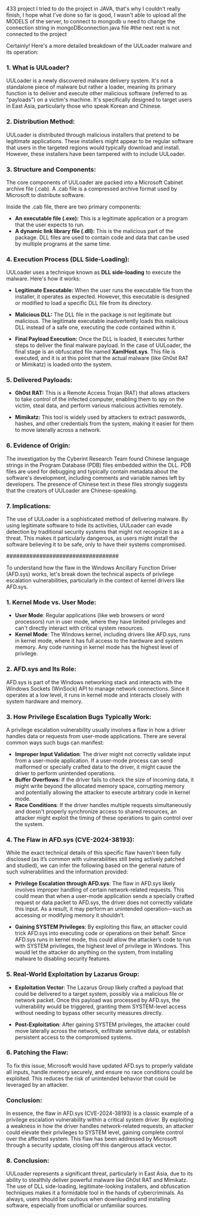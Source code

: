 433 project
I tried to do the project in JAVA,
that's why I couldn't really finish,
I hope what I've done so far is good,
I wasn't able to upload all the MODELS of the server,
to connect to mongodb u need to change the connection string in mongoDBconnection.java file
#the next rext is not connected to the project

Certainly! Here's a more detailed breakdown of the UULoader malware and its operation:

### 1. **What is UULoader?**
UULoader is a newly discovered malware delivery system. It's not a standalone piece of malware but rather a loader, meaning its primary function is to deliver and execute other malicious software (referred to as "payloads") on a victim's machine. It's specifically designed to target users in East Asia, particularly those who speak Korean and Chinese.

### 2. **Distribution Method:**
UULoader is distributed through malicious installers that pretend to be legitimate applications. These installers might appear to be regular software that users in the targeted regions would typically download and install. However, these installers have been tampered with to include UULoader.

### 3. **Structure and Components:**
The core components of UULoader are packed into a Microsoft Cabinet archive file (.cab). A .cab file is a compressed archive format used by Microsoft to distribute software.

Inside the .cab file, there are two primary components:
- **An executable file (.exe):** This is a legitimate application or a program that the user expects to run.
- **A dynamic link library file (.dll):** This is the malicious part of the package. DLL files are used to contain code and data that can be used by multiple programs at the same time.

### 4. **Execution Process (DLL Side-Loading):**
UULoader uses a technique known as **DLL side-loading** to execute the malware. Here's how it works:

- **Legitimate Executable:** When the user runs the executable file from the installer, it operates as expected. However, this executable is designed or modified to load a specific DLL file from its directory.

- **Malicious DLL:** The DLL file in the package is not legitimate but malicious. The legitimate executable inadvertently loads this malicious DLL instead of a safe one, executing the code contained within it.

- **Final Payload Execution:** Once the DLL is loaded, it executes further steps to deliver the final malware payload. In the case of UULoader, the final stage is an obfuscated file named **XamlHost.sys**. This file is executed, and it is at this point that the actual malware (like Gh0st RAT or Mimikatz) is loaded onto the system.

### 5. **Delivered Payloads:**
- **Gh0st RAT:** This is a Remote Access Trojan (RAT) that allows attackers to take control of the infected computer, enabling them to spy on the victim, steal data, and perform various malicious activities remotely.

- **Mimikatz:** This tool is widely used by attackers to extract passwords, hashes, and other credentials from the system, making it easier for them to move laterally across a network.

### 6. **Evidence of Origin:**
The investigation by the Cyberint Research Team found Chinese language strings in the Program Database (PDB) files embedded within the DLL. PDB files are used for debugging and typically contain metadata about the software's development, including comments and variable names left by developers. The presence of Chinese text in these files strongly suggests that the creators of UULoader are Chinese-speaking.

### 7. **Implications:**
The use of UULoader is a sophisticated method of delivering malware. By using legitimate software to hide its activities, UULoader can evade detection by traditional security systems that might not recognize it as a threat. This makes it particularly dangerous, as users might install the software believing it to be safe, only to have their systems compromised.

##################################

To understand how the flaw in the Windows Ancillary Function Driver (AFD.sys) works, let's break down the technical aspects of privilege escalation vulnerabilities, particularly in the context of kernel drivers like AFD.sys.

### 1. **Kernel Mode vs. User Mode:**
- **User Mode**: Regular applications (like web browsers or word processors) run in user mode, where they have limited privileges and can't directly interact with critical system resources.
- **Kernel Mode**: The Windows kernel, including drivers like AFD.sys, runs in kernel mode, where it has full access to the hardware and system memory. Any code running in kernel mode has the highest level of privilege.

### 2. **AFD.sys and Its Role:**
AFD.sys is part of the Windows networking stack and interacts with the Windows Sockets (WinSock) API to manage network connections. Since it operates at a low level, it runs in kernel mode and interacts closely with system hardware and memory.

### 3. **How Privilege Escalation Bugs Typically Work:**
A privilege escalation vulnerability usually involves a flaw in how a driver handles data or requests from user-mode applications. There are several common ways such bugs can manifest:
- **Improper Input Validation**: The driver might not correctly validate input from a user-mode application. If a user-mode process can send malformed or specially crafted data to the driver, it might cause the driver to perform unintended operations.
- **Buffer Overflows**: If the driver fails to check the size of incoming data, it might write beyond the allocated memory space, corrupting memory and potentially allowing the attacker to execute arbitrary code in kernel mode.
- **Race Conditions**: If the driver handles multiple requests simultaneously and doesn't properly synchronize access to shared resources, an attacker might exploit the timing of these operations to gain control over the system.

### 4. **The Flaw in AFD.sys (CVE-2024-38193):**
While the exact technical details of this specific flaw haven't been fully disclosed (as it’s common with vulnerabilities still being actively patched and studied), we can infer the following based on the general nature of such vulnerabilities and the information provided:

- **Privilege Escalation through AFD.sys**: The flaw in AFD.sys likely involves improper handling of certain network-related requests. This could mean that when a user-mode application sends a specially crafted request or data packet to AFD.sys, the driver does not correctly validate this input. As a result, it may perform an unintended operation—such as accessing or modifying memory it shouldn’t.

- **Gaining SYSTEM Privileges**: By exploiting this flaw, an attacker could trick AFD.sys into executing code or operations on their behalf. Since AFD.sys runs in kernel mode, this could allow the attacker’s code to run with SYSTEM privileges, the highest level of privilege in Windows. This would let the attacker do anything on the system, from installing malware to disabling security features.

### 5. **Real-World Exploitation by Lazarus Group:**
- **Exploitation Vector**: The Lazarus Group likely crafted a payload that could be delivered to a target system, possibly via a malicious file or network packet. Once this payload was processed by AFD.sys, the vulnerability would be triggered, granting them SYSTEM-level access without needing to bypass other security measures directly.
  
- **Post-Exploitation**: After gaining SYSTEM privileges, the attacker could move laterally across the network, exfiltrate sensitive data, or establish persistent access to the compromised systems.

### 6. **Patching the Flaw:**
To fix this issue, Microsoft would have updated AFD.sys to properly validate all inputs, handle memory securely, and ensure no race conditions could be exploited. This reduces the risk of unintended behavior that could be leveraged by an attacker.

### Conclusion:
In essence, the flaw in AFD.sys (CVE-2024-38193) is a classic example of a privilege escalation vulnerability within a critical system driver. By exploiting a weakness in how the driver handles network-related requests, an attacker could elevate their privileges to SYSTEM level, gaining complete control over the affected system. This flaw has been addressed by Microsoft through a security update, closing off this dangerous attack vector.

### 8. **Conclusion:**
UULoader represents a significant threat, particularly in East Asia, due to its ability to stealthily deliver powerful malware like Gh0st RAT and Mimikatz. The use of DLL side-loading, legitimate-looking installers, and obfuscation techniques makes it a formidable tool in the hands of cybercriminals. As always, users should be cautious when downloading and installing software, especially from unofficial or unfamiliar sources.
